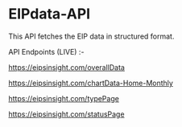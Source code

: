 # EIPdata-API
This API fetches the EIP data in structured format. 

API Endpoints (LIVE) :- 

https://eipsinsight.com/overallData 

https://eipsinsight.com/chartData-Home-Monthly 

https://eipsinsight.com/typePage  

https://eipsinsight.com/statusPage 

